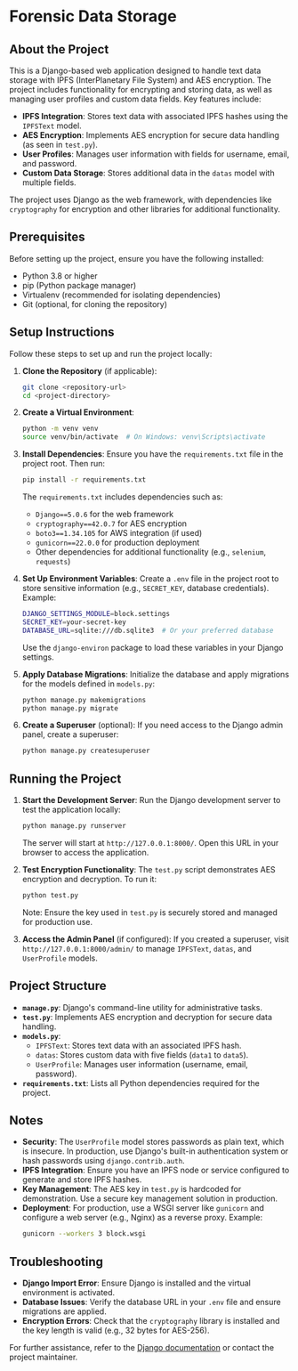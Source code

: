 # Forensic Data Storage

## About the Project
This is a Django-based web application designed to handle text data storage with IPFS (InterPlanetary File System) and AES encryption. The project includes functionality for encrypting and storing data, as well as managing user profiles and custom data fields. Key features include:

- **IPFS Integration**: Stores text data with associated IPFS hashes using the `IPFSText` model.
- **AES Encryption**: Implements AES encryption for secure data handling (as seen in `test.py`).
- **User Profiles**: Manages user information with fields for username, email, and password.
- **Custom Data Storage**: Stores additional data in the `datas` model with multiple fields.

The project uses Django as the web framework, with dependencies like `cryptography` for encryption and other libraries for additional functionality.

## Prerequisites
Before setting up the project, ensure you have the following installed:
- Python 3.8 or higher
- pip (Python package manager)
- Virtualenv (recommended for isolating dependencies)
- Git (optional, for cloning the repository)

## Setup Instructions
Follow these steps to set up and run the project locally:

1. **Clone the Repository** (if applicable):
   ```bash
   git clone <repository-url>
   cd <project-directory>
   ```

2. **Create a Virtual Environment**:
   ```bash
   python -m venv venv
   source venv/bin/activate  # On Windows: venv\Scripts\activate
   ```

3. **Install Dependencies**:
   Ensure you have the `requirements.txt` file in the project root. Then run:
   ```bash
   pip install -r requirements.txt
   ```

   The `requirements.txt` includes dependencies such as:
   - `Django==5.0.6` for the web framework
   - `cryptography==42.0.7` for AES encryption
   - `boto3==1.34.105` for AWS integration (if used)
   - `gunicorn==22.0.0` for production deployment
   - Other dependencies for additional functionality (e.g., `selenium`, `requests`)

4. **Set Up Environment Variables**:
   Create a `.env` file in the project root to store sensitive information (e.g., `SECRET_KEY`, database credentials). Example:
   ```bash
   DJANGO_SETTINGS_MODULE=block.settings
   SECRET_KEY=your-secret-key
   DATABASE_URL=sqlite:///db.sqlite3  # Or your preferred database
   ```
   Use the `django-environ` package to load these variables in your Django settings.

5. **Apply Database Migrations**:
   Initialize the database and apply migrations for the models defined in `models.py`:
   ```bash
   python manage.py makemigrations
   python manage.py migrate
   ```

6. **Create a Superuser** (optional):
   If you need access to the Django admin panel, create a superuser:
   ```bash
   python manage.py createsuperuser
   ```

## Running the Project
1. **Start the Development Server**:
   Run the Django development server to test the application locally:
   ```bash
   python manage.py runserver
   ```
   The server will start at `http://127.0.0.1:8000/`. Open this URL in your browser to access the application.

2. **Test Encryption Functionality**:
   The `test.py` script demonstrates AES encryption and decryption. To run it:
   ```bash
   python test.py
   ```
   Note: Ensure the key used in `test.py` is securely stored and managed for production use.

3. **Access the Admin Panel** (if configured):
   If you created a superuser, visit `http://127.0.0.1:8000/admin/` to manage `IPFSText`, `datas`, and `UserProfile` models.

## Project Structure
- **`manage.py`**: Django's command-line utility for administrative tasks.
- **`test.py`**: Implements AES encryption and decryption for secure data handling.
- **`models.py`**:
  - `IPFSText`: Stores text data with an associated IPFS hash.
  - `datas`: Stores custom data with five fields (`data1` to `data5`).
  - `UserProfile`: Manages user information (username, email, password).
- **`requirements.txt`**: Lists all Python dependencies required for the project.

## Notes
- **Security**: The `UserProfile` model stores passwords as plain text, which is insecure. In production, use Django's built-in authentication system or hash passwords using `django.contrib.auth`.
- **IPFS Integration**: Ensure you have an IPFS node or service configured to generate and store IPFS hashes.
- **Key Management**: The AES key in `test.py` is hardcoded for demonstration. Use a secure key management solution in production.
- **Deployment**: For production, use a WSGI server like `gunicorn` and configure a web server (e.g., Nginx) as a reverse proxy. Example:
  ```bash
  gunicorn --workers 3 block.wsgi
  ```

## Troubleshooting
- **Django Import Error**: Ensure Django is installed and the virtual environment is activated.
- **Database Issues**: Verify the database URL in your `.env` file and ensure migrations are applied.
- **Encryption Errors**: Check that the `cryptography` library is installed and the key length is valid (e.g., 32 bytes for AES-256).

For further assistance, refer to the [Django documentation](https://docs.djangoproject.com/) or contact the project maintainer.
